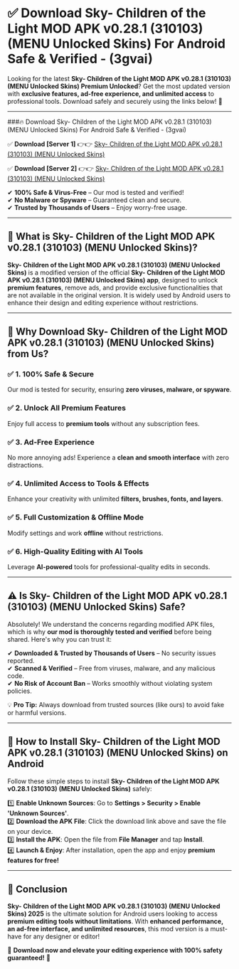 
# ✅ Download Sky- Children of the Light MOD APK v0.28.1 (310103) (MENU Unlocked Skins) For Android Safe & Verified -  (3gvai) 

Looking for the latest **Sky- Children of the Light MOD APK v0.28.1 (310103) (MENU Unlocked Skins) Premium Unlocked**? Get the most updated version with **exclusive features, ad-free experience, and unlimited access** to professional tools. Download safely and securely using the links below! 🚀  

---

###🔥 Download Sky- Children of the Light MOD APK v0.28.1 (310103) (MENU Unlocked Skins) For Android Safe & Verified -  (3gvai)  

✅ **Download [Server 1]** 👉👉 [Sky- Children of the Light MOD APK v0.28.1 (310103) (MENU Unlocked Skins) ](https://apkcomod.com?title=Sky-_Children_of_the_Light_MOD_APK_v0.28.1_(310103)_(MENU_Unlocked_Skins))  

✅ **Download [Server 2]** 👉👉 [Sky- Children of the Light MOD APK v0.28.1 (310103) (MENU Unlocked Skins) ](https://apkcomod.com?title=Sky-_Children_of_the_Light_MOD_APK_v0.28.1_(310103)_(MENU_Unlocked_Skins))  

✔ **100% Safe & Virus-Free** – Our mod is tested and verified!  
✔ **No Malware or Spyware** – Guaranteed clean and secure.  
✔ **Trusted by Thousands of Users** – Enjoy worry-free usage.  

---

## 📌 What is Sky- Children of the Light MOD APK v0.28.1 (310103) (MENU Unlocked Skins)?  

**Sky- Children of the Light MOD APK v0.28.1 (310103) (MENU Unlocked Skins)** is a modified version of the official **Sky- Children of the Light MOD APK v0.28.1 (310103) (MENU Unlocked Skins) app**, designed to unlock **premium features**, remove ads, and provide exclusive functionalities that are not available in the original version. It is widely used by Android users to enhance their design and editing experience without restrictions.  

---

## 🌟 Why Download Sky- Children of the Light MOD APK v0.28.1 (310103) (MENU Unlocked Skins) from Us?  

### ✅ 1. 100% Safe & Secure  
Our mod is tested for security, ensuring **zero viruses, malware, or spyware**.  

### ✅ 2. Unlock All Premium Features  
Enjoy full access to **premium tools** without any subscription fees.  

### ✅ 3. Ad-Free Experience  
No more annoying ads! Experience a **clean and smooth interface** with zero distractions.  

### ✅ 4. Unlimited Access to Tools & Effects  
Enhance your creativity with unlimited **filters, brushes, fonts, and layers**.  

### ✅ 5. Full Customization & Offline Mode  
Modify settings and work **offline** without restrictions.  

### ✅ 6. High-Quality Editing with AI Tools  
Leverage **AI-powered** tools for professional-quality edits in seconds.  

---

## ⚠️ Is Sky- Children of the Light MOD APK v0.28.1 (310103) (MENU Unlocked Skins) Safe?  

Absolutely! We understand the concerns regarding modified APK files, which is why **our mod is thoroughly tested and verified** before being shared. Here's why you can trust it:  

✔ **Downloaded & Trusted by Thousands of Users** – No security issues reported.  
✔ **Scanned & Verified** – Free from viruses, malware, and any malicious code.  
✔ **No Risk of Account Ban** – Works smoothly without violating system policies.  

💡 **Pro Tip:** Always download from trusted sources (like ours) to avoid fake or harmful versions.  

---

## 📲 How to Install Sky- Children of the Light MOD APK v0.28.1 (310103) (MENU Unlocked Skins) on Android  

Follow these simple steps to install **Sky- Children of the Light MOD APK v0.28.1 (310103) (MENU Unlocked Skins)** safely:  

1️⃣ **Enable Unknown Sources**: Go to **Settings > Security > Enable 'Unknown Sources'**.  
2️⃣ **Download the APK File**: Click the download link above and save the file on your device.  
3️⃣ **Install the APK**: Open the file from **File Manager** and tap **Install**.  
4️⃣ **Launch & Enjoy**: After installation, open the app and enjoy **premium features for free!**  

---

## 🚀 Conclusion  

**Sky- Children of the Light MOD APK v0.28.1 (310103) (MENU Unlocked Skins) 2025** is the ultimate solution for Android users looking to access **premium editing tools without limitations**. With **enhanced performance, an ad-free interface, and unlimited resources**, this mod version is a must-have for any designer or editor!  

🔻 **Download now and elevate your editing experience with 100% safety guaranteed!** 🔻  
